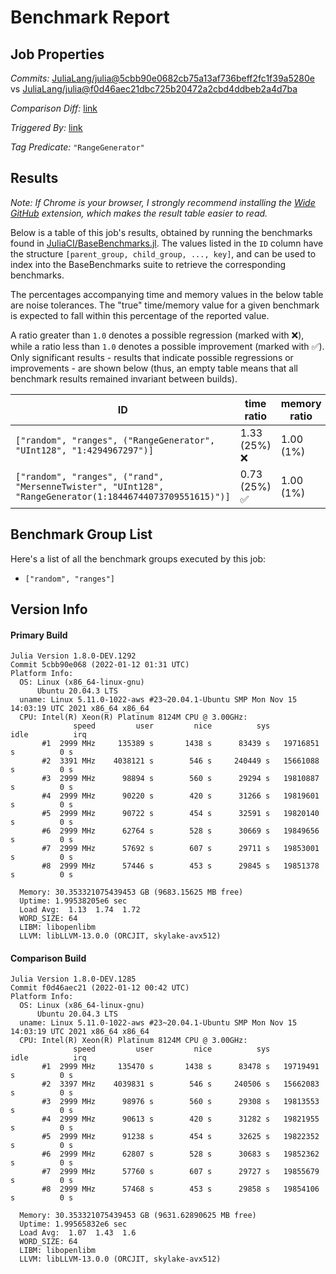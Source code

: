 # Benchmark Report

## Job Properties

*Commits:* [JuliaLang/julia@5cbb90e0682cb75a13af736beff2fc1f39a5280e](https://github.com/JuliaLang/julia/commit/5cbb90e0682cb75a13af736beff2fc1f39a5280e) vs [JuliaLang/julia@f0d46aec21dbc725b20472a2cbd4ddbeb2a4d7ba](https://github.com/JuliaLang/julia/commit/f0d46aec21dbc725b20472a2cbd4ddbeb2a4d7ba)

*Comparison Diff:* [link](https://github.com/JuliaLang/julia/compare/f0d46aec21dbc725b20472a2cbd4ddbeb2a4d7ba..5cbb90e0682cb75a13af736beff2fc1f39a5280e)

*Triggered By:* [link](https://github.com/JuliaLang/julia/pull/43059#issuecomment-1010513183)

*Tag Predicate:* `"RangeGenerator"`

## Results

*Note: If Chrome is your browser, I strongly recommend installing the [Wide GitHub](https://chrome.google.com/webstore/detail/wide-github/kaalofacklcidaampbokdplbklpeldpj?hl=en)
extension, which makes the result table easier to read.*

Below is a table of this job's results, obtained by running the benchmarks found in
[JuliaCI/BaseBenchmarks.jl](https://github.com/JuliaCI/BaseBenchmarks.jl). The values
listed in the `ID` column have the structure `[parent_group, child_group, ..., key]`,
and can be used to index into the BaseBenchmarks suite to retrieve the corresponding
benchmarks.

The percentages accompanying time and memory values in the below table are noise tolerances. The "true"
time/memory value for a given benchmark is expected to fall within this percentage of the reported value.

A ratio greater than `1.0` denotes a possible regression (marked with :x:), while a ratio less
than `1.0` denotes a possible improvement (marked with :white_check_mark:). Only significant results - results
that indicate possible regressions or improvements - are shown below (thus, an empty table means that all
benchmark results remained invariant between builds).

| ID | time ratio | memory ratio |
|----|------------|--------------|
| `["random", "ranges", ("RangeGenerator", "UInt128", "1:4294967297")]` | 1.33 (25%) :x: | 1.00 (1%)  |
| `["random", "ranges", ("rand", "MersenneTwister", "UInt128", "RangeGenerator(1:18446744073709551615)")]` | 0.73 (25%) :white_check_mark: | 1.00 (1%)  |

## Benchmark Group List

Here's a list of all the benchmark groups executed by this job:

- `["random", "ranges"]`

## Version Info

#### Primary Build

```
Julia Version 1.8.0-DEV.1292
Commit 5cbb90e068 (2022-01-12 01:31 UTC)
Platform Info:
  OS: Linux (x86_64-linux-gnu)
      Ubuntu 20.04.3 LTS
  uname: Linux 5.11.0-1022-aws #23~20.04.1-Ubuntu SMP Mon Nov 15 14:03:19 UTC 2021 x86_64 x86_64
  CPU: Intel(R) Xeon(R) Platinum 8124M CPU @ 3.00GHz: 
              speed         user         nice          sys         idle          irq
       #1  2999 MHz     135389 s       1438 s      83439 s   19716851 s          0 s
       #2  3391 MHz    4038121 s        546 s     240449 s   15661088 s          0 s
       #3  2999 MHz      98894 s        560 s      29294 s   19810887 s          0 s
       #4  2999 MHz      90220 s        420 s      31266 s   19819601 s          0 s
       #5  2999 MHz      90722 s        454 s      32591 s   19820140 s          0 s
       #6  2999 MHz      62764 s        528 s      30669 s   19849656 s          0 s
       #7  2999 MHz      57692 s        607 s      29711 s   19853001 s          0 s
       #8  2999 MHz      57446 s        453 s      29845 s   19851378 s          0 s
       
  Memory: 30.353321075439453 GB (9683.15625 MB free)
  Uptime: 1.99538205e6 sec
  Load Avg:  1.13  1.74  1.72
  WORD_SIZE: 64
  LIBM: libopenlibm
  LLVM: libLLVM-13.0.0 (ORCJIT, skylake-avx512)

```

#### Comparison Build

```
Julia Version 1.8.0-DEV.1285
Commit f0d46aec21 (2022-01-12 00:42 UTC)
Platform Info:
  OS: Linux (x86_64-linux-gnu)
      Ubuntu 20.04.3 LTS
  uname: Linux 5.11.0-1022-aws #23~20.04.1-Ubuntu SMP Mon Nov 15 14:03:19 UTC 2021 x86_64 x86_64
  CPU: Intel(R) Xeon(R) Platinum 8124M CPU @ 3.00GHz: 
              speed         user         nice          sys         idle          irq
       #1  2999 MHz     135470 s       1438 s      83478 s   19719491 s          0 s
       #2  3397 MHz    4039831 s        546 s     240506 s   15662083 s          0 s
       #3  2999 MHz      98976 s        560 s      29308 s   19813553 s          0 s
       #4  2999 MHz      90613 s        420 s      31282 s   19821955 s          0 s
       #5  2999 MHz      91238 s        454 s      32625 s   19822352 s          0 s
       #6  2999 MHz      62807 s        528 s      30683 s   19852362 s          0 s
       #7  2999 MHz      57760 s        607 s      29727 s   19855679 s          0 s
       #8  2999 MHz      57468 s        453 s      29858 s   19854106 s          0 s
       
  Memory: 30.353321075439453 GB (9631.62890625 MB free)
  Uptime: 1.99565832e6 sec
  Load Avg:  1.07  1.43  1.6
  WORD_SIZE: 64
  LIBM: libopenlibm
  LLVM: libLLVM-13.0.0 (ORCJIT, skylake-avx512)

```
